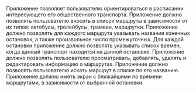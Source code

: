 Приложение позволяет пользователю ориентироваться в расписании интересующего его общественного транспорта.
Приложение должно позволять пользователю вносить в список маршруты в зависимости от их типов: автобусы, тролейбусы, трамваи, маршрутки.
Приложение должно позволять для каждого маршрута указывать названия конечных остановок, а также произвольное число промежуточных. Для каждой остановки приложение должно позволять указывать список времен, когда данный транспорт находится на данной остановке.
Приложение должно позволять пользователю просматривать, добавлять, удалять и редактировать информацию о маршрутах.
Приложение должно позволять пользователю искать маршрут в списке по его названию.
Приложение должно иметь экран с ближайшими по времени маршрутами, в зависимости от выбранной остановки.